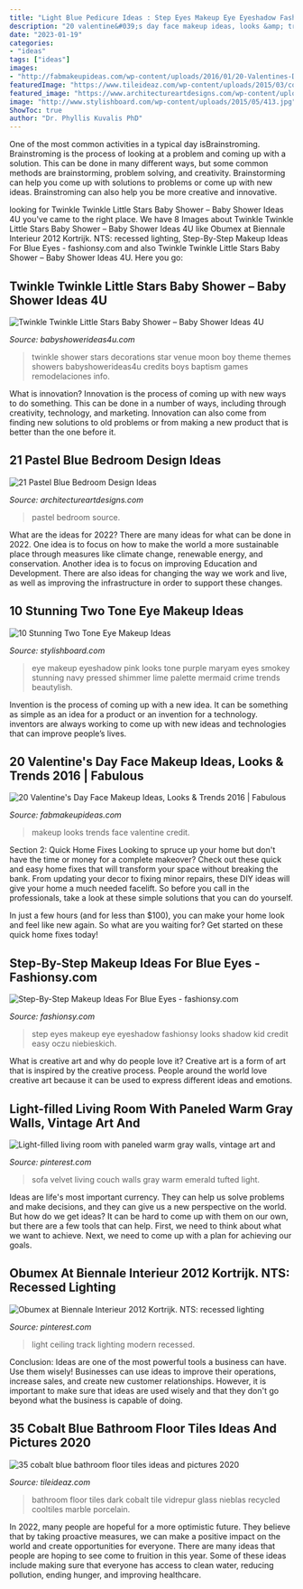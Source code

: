 ```yaml
---
title: "Light Blue Pedicure Ideas : Step Eyes Makeup Eye Eyeshadow Fashionsy Looks Shadow Kid Credit Easy Oczu Niebieskich"
description: "20 valentine&#039;s day face makeup ideas, looks &amp; trends 2016"
date: "2023-01-19"
categories:
- "ideas"
tags: ["ideas"]
images:
- "http://fabmakeupideas.com/wp-content/uploads/2016/01/20-Valentines-Day-Face-Makeup-Ideas-Looks-Trends-2016-19.jpg"
featuredImage: "https://www.tileideaz.com/wp-content/uploads/2015/03/cobalt_blue_bathroom_floor_tiles_26.jpg"
featured_image: "https://www.architectureartdesigns.com/wp-content/uploads/2015/05/1129-630x946.jpg"
image: "http://www.stylishboard.com/wp-content/uploads/2015/05/413.jpg"
ShowToc: true
author: "Dr. Phyllis Kuvalis PhD"
---
```



One of the most common activities in a typical day isBrainstroming. Brainstroming is the process of looking at a problem and coming up with a solution. This can be done in many different ways, but some common methods are brainstorming, problem solving, and creativity. Brainstorming can help you come up with solutions to problems or come up with new ideas. Brainstroming can also help you be more creative and innovative.

	

		
looking for Twinkle Twinkle Little Stars Baby Shower – Baby Shower Ideas 4U you've came to the right place. We have 8 Images about Twinkle Twinkle Little Stars Baby Shower – Baby Shower Ideas 4U like Obumex at Biennale Interieur 2012 Kortrijk. NTS: recessed lighting, Step-By-Step Makeup Ideas For Blue Eyes - fashionsy.com and also Twinkle Twinkle Little Stars Baby Shower – Baby Shower Ideas 4U. Here you go:
		
    
## Twinkle Twinkle Little Stars Baby Shower – Baby Shower Ideas 4U

<img loading=lazy src="https://babyshowerideas4u.com/wp-content/uploads/2017/06/Twinkle-Twinkle-Little-Stars-Shower-Venue-600x800.jpg" onerror="this.onerror=null;this.src='https://tse2.mm.bing.net/th?id=OIP.GX8yNNk4enp8zcdWVkZGDQHaJ4&amp;pid=15.1';" alt="Twinkle Twinkle Little Stars Baby Shower – Baby Shower Ideas 4U">

_Source: babyshowerideas4u.com_

>twinkle shower stars decorations star venue moon boy theme themes showers babyshowerideas4u credits boys baptism games remodelaciones info. 

	

What is innovation?
Innovation is the process of coming up with new ways to do something. This can be done in a number of ways, including through creativity, technology, and marketing. Innovation can also come from finding new solutions to old problems or from making a new product that is better than the one before it.

    
## 21 Pastel Blue Bedroom Design Ideas

<img loading=lazy src="https://www.architectureartdesigns.com/wp-content/uploads/2015/05/1129-630x946.jpg" onerror="this.onerror=null;this.src='https://tse4.mm.bing.net/th?id=OIP.Rn-tAu55LZAXhiP_0NSGRAHaLH&amp;pid=15.1';" alt="21 Pastel Blue Bedroom Design Ideas">

_Source: architectureartdesigns.com_

>pastel bedroom source. 

	

What are the ideas for 2022?
There are many ideas for what can be done in 2022. One idea is to focus on how to make the world a more sustainable place through measures like climate change, renewable energy, and conservation. Another idea is to focus on improving Education and Development. There are also ideas for changing the way we work and live, as well as improving the infrastructure in order to support these changes.

    
## 10 Stunning Two Tone Eye Makeup Ideas

<img loading=lazy src="http://www.stylishboard.com/wp-content/uploads/2015/05/413.jpg" onerror="this.onerror=null;this.src='https://tse3.mm.bing.net/th?id=OIP.3X2NMVjgoQGzMtv2PiiyngHaLO&amp;pid=15.1';" alt="10 Stunning Two Tone Eye Makeup Ideas">

_Source: stylishboard.com_

>eye makeup eyeshadow pink looks tone purple maryam eyes smokey stunning navy pressed shimmer lime palette mermaid crime trends beautylish. 

	

Invention is the process of coming up with a new idea. It can be something as simple as an idea for a product or an invention for a technology. inventors are always working to come up with new ideas and technologies that can improve people’s lives.

    
## 20 Valentine&#039;s Day Face Makeup Ideas, Looks &amp; Trends 2016 | Fabulous

<img loading=lazy src="http://fabmakeupideas.com/wp-content/uploads/2016/01/20-Valentines-Day-Face-Makeup-Ideas-Looks-Trends-2016-19.jpg" onerror="this.onerror=null;this.src='https://tse2.mm.bing.net/th?id=OIP.t3ssiwlSp0jnHhzJ15jykQHaHa&amp;pid=15.1';" alt="20 Valentine&#039;s Day Face Makeup Ideas, Looks &amp; Trends 2016 | Fabulous">

_Source: fabmakeupideas.com_

>makeup looks trends face valentine credit. 

	

Section 2: Quick Home Fixes
Looking to spruce up your home but don't have the time or money for a complete makeover? Check out these quick and easy home fixes that will transform your space without breaking the bank.
From updating your decor to fixing minor repairs, these DIY ideas will give your home a much needed facelift. So before you call in the professionals, take a look at these simple solutions that you can do yourself.

In just a few hours (and for less than $100), you can make your home look and feel like new again. So what are you waiting for? Get started on these quick home fixes today!

    
## Step-By-Step Makeup Ideas For Blue Eyes - Fashionsy.com

<img loading=lazy src="http://fashionsy.com/wp-content/uploads/2014/12/4ecdf42ac814179d33b1441373eb2f9b-630x849.jpg" onerror="this.onerror=null;this.src='https://tse1.mm.bing.net/th?id=OIP.Tyc86xTOfm4SBYx0J7M9CgHaJ-&amp;pid=15.1';" alt="Step-By-Step Makeup Ideas For Blue Eyes - fashionsy.com">

_Source: fashionsy.com_

>step eyes makeup eye eyeshadow fashionsy looks shadow kid credit easy oczu niebieskich. 

	

What is creative art and why do people love it?
Creative art is a form of art that is inspired by the creative process. People around the world love creative art because it can be used to express different ideas and emotions.

    
## Light-filled Living Room With Paneled Warm Gray Walls, Vintage Art And

<img loading=lazy src="https://i.pinimg.com/736x/a5/82/9e/a5829ef3f555f7b48270e7174554d1d1--green-velvet-sofa-green-couches.jpg" onerror="this.onerror=null;this.src='https://tse3.mm.bing.net/th?id=OIP.nMh7YUecV0WTQG8Q1D5BEwHaJ3&amp;pid=15.1';" alt="Light-filled living room with paneled warm gray walls, vintage art and">

_Source: pinterest.com_

>sofa velvet living couch walls gray warm emerald tufted light. 

	

Ideas are life's most important currency. They can help us solve problems and make decisions, and they can give us a new perspective on the world. But how do we get ideas? It can be hard to come up with them on our own, but there are a few tools that can help. First, we need to think about what we want to achieve. Next, we need to come up with a plan for achieving our goals.

    
## Obumex At Biennale Interieur 2012 Kortrijk. NTS: Recessed Lighting

<img loading=lazy src="https://i.pinimg.com/736x/d9/5f/5a/d95f5a2231f499187f9eb6616fafd92f.jpg" onerror="this.onerror=null;this.src='https://tse4.mm.bing.net/th?id=OIP.pl56HR7xf04AdTOtnlHkdgHaLH&amp;pid=15.1';" alt="Obumex at Biennale Interieur 2012 Kortrijk. NTS: recessed lighting">

_Source: pinterest.com_

>light ceiling track lighting modern recessed. 

	

Conclusion: Ideas are one of the most powerful tools a business can have. Use them wisely!
Businesses can use ideas to improve their operations, increase sales, and create new customer relationships. However, it is important to make sure that ideas are used wisely and that they don't go beyond what the business is capable of doing.

    
## 35 Cobalt Blue Bathroom Floor Tiles Ideas And Pictures 2020

<img loading=lazy src="https://www.tileideaz.com/wp-content/uploads/2015/03/cobalt_blue_bathroom_floor_tiles_26.jpg" onerror="this.onerror=null;this.src='https://tse1.mm.bing.net/th?id=OIP.74bfo-NLXYLpacy5g2vEnAHaJ3&amp;pid=15.1';" alt="35 cobalt blue bathroom floor tiles ideas and pictures 2020">

_Source: tileideaz.com_

>bathroom floor tiles dark cobalt tile vidrepur glass nieblas recycled cooltiles marble porcelain. 

	

In 2022, many people are hopeful for a more optimistic future. They believe that by taking proactive measures, we can make a positive impact on the world and create opportunities for everyone. There are many ideas that people are hoping to see come to fruition in this year. Some of these ideas include making sure that everyone has access to clean water, reducing pollution, ending hunger, and improving healthcare.

